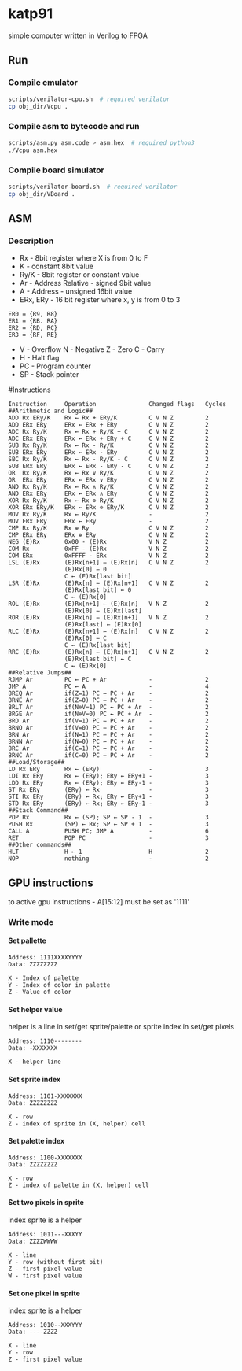# katp91
simple computer written in Verilog to FPGA

## Run

### Compile emulator

```bash
scripts/verilator-cpu.sh  # required verilator
cp obj_dir/Vcpu . 
```

### Compile asm to bytecode and run

```bash
scripts/asm.py asm.code > asm.hex  # required python3
./Vcpu asm.hex 
```

### Compile board simulator

```bash
scripts/verilator-board.sh  # required verilator
cp obj_dir/VBoard . 
```

## ASM

### Description

* Rx - 8bit register where X is from 0 to F
* K - constant 8bit value
* Ry/K - 8bit register or constant value
* Ar - Address Relative - signed 9bit value
* A - Address - unsigned 16bit value
* ERx, ERy - 16 bit register where x, y is from 0 to 3
```
ER0 = {R9, R8}
ER1 = {RB. RA}
ER2 = {RD, RC}
ER3 = {RF, RE}
```
* V - Overflow N - Negative Z - Zero C - Carry
* H - Halt flag
* PC - Program counter
* SP - Stack pointer

#Instructions

```
Instruction     Operation               Changed flags   Cycles
##Arithmetic and Logic##
ADD Rx ERy/K    Rx ← Rx + ERy/K         C V N Z         2
ADD ERx ERy     ERx ← ERx + ERy         C V N Z         2
ADC Rx Ry/K     Rx ← Rx + Ry/K + C      C V N Z         2
ADC ERx ERy     ERx ← ERx + ERy + C     C V N Z         2
SUB Rx Ry/K     Rx ← Rx - Ry/K          C V N Z         2
SUB ERx ERy     ERx ← ERx - ERy         C V N Z         2
SBC Rx Ry/K     Rx ← Rx - Ry/K - C      C V N Z         2
SUB ERx ERy     ERx ← ERx - ERy - C     C V N Z         2
OR  Rx Ry/K     Rx ← Rx ∨ Ry/K          C V N Z         2
OR  ERx ERy     ERx ← ERx ∨ ERy         C V N Z         2
AND Rx Ry/K     Rx ← Rx ∧ Ry/K          C V N Z         2
AND ERx ERy     ERx ← ERx ∧ ERy         C V N Z         2
XOR Rx Ry/K     Rx ← Rx ⊕ Ry/K          C V N Z         2
XOR ERx ERy/K   ERx ← ERx ⊕ ERy/K       C V N Z         2
MOV Rx Ry/K     Rx ← Ry/K               -               2
MOV ERx ERy     ERx ← ERy               -               2
CMP Rx Ry/K     Rx ⊕ Ry                 C V N Z         2
CMP ERx ERy     ERx ⊕ ERy               C V N Z         2
NEG (E)Rx       0x00 - (E)Rx            V N Z           2
COM Rx          0xFF - (E)Rx            V N Z           2
COM ERx         0xFFFF - ERx            V N Z           2
LSL (E)Rx       (E)Rx[n+1] ← (E)Rx[n]   C V N Z         2
                (E)Rx[0] ← 0
                C ← (E)Rx[last bit]
LSR (E)Rx       (E)Rx[n] ← (E)Rx[n+1]   C V N Z         2
                (E)Rx[last bit] ← 0
                C ← (E)Rx[0]
ROL (E)Rx       (E)Rx[n+1] ← (E)Rx[n]   V N Z           2
                (E)Rx[0] ← (E)Rx[last]
ROR (E)Rx       (E)Rx[n] ← (E)Rx[n+1]   V N Z           2
                (E)Rx[last] ← (E)Rx[0]
RLC (E)Rx       (E)Rx[n+1] ← (E)Rx[n]   C V N Z         2
                (E)Rx[0] ← C
                C ← (E)Rx[last bit]
RRC (E)Rx       (E)Rx[n] ← (E)Rx[n+1]   C V N Z         2
                (E)Rx[last bit] ← C
                C ← (E)Rx[0]
##Relative Jumps##
RJMP Ar         PC ← PC + Ar            -               2
JMP A           PC ← A                  -               4
BREQ Ar         if(Z=1) PC ← PC + Ar    -               2
BRNE Ar         if(Z=0) PC ← PC + Ar    -               2
BRLT Ar         if(N⊕V=1) PC ← PC + Ar  -               2
BRGE Ar         if(N⊕V=0) PC ← PC + Ar  -               2
BRO Ar          if(V=1) PC ← PC + Ar    -               2
BRNO Ar         if(V=0) PC ← PC + Ar    -               2
BRN Ar          if(N=1) PC ← PC + Ar    -               2
BRNN Ar         if(N=0) PC ← PC + Ar    -               2
BRC Ar          if(C=1) PC ← PC + Ar    -               2
BRNC Ar         if(C=0) PC ← PC + Ar    -               2
##Load/Storage##
LD Rx ERy       Rx ← (ERy)              -               3
LDI Rx ERy      Rx ← (ERy); ERy ← ERy+1 -               3
LDD Rx ERy      Rx ← (ERy); ERy ← ERy-1 -               3
ST Rx ERy       (ERy) ← Rx              -               3
STI Rx ERy      (ERy) ← Rx; ERy ← ERy+1 -               3
STD Rx ERy      (ERy) ← Rx; ERy ← ERy-1 -               3
##Stack Command##
POP Rx          Rx ← (SP); SP ← SP - 1  -               3
PUSH Rx         (SP) ← Rx; SP ← SP + 1  -               3
CALL A          PUSH PC; JMP A          -               6
RET             POP PC                  -               3
##Other commands##
HLT             H ← 1                   H               2
NOP             nothing                 -               2
```

## GPU instructions

to active gpu instructions - A[15:12] must be set as '1111'

### Write mode

#### Set pallette
```
Address: 1111XXXXYYYY
Data: ZZZZZZZZ

X - Index of palette
Y - Index of color in palette
Z - Value of color
```

#### Set helper value
helper is a line in set/get sprite/palette
or sprite index in set/get pixels
```
Address: 1110--------
Data: -XXXXXXX

X - helper line
```

#### Set sprite index
```
Address: 1101-XXXXXXX
Data: ZZZZZZZZ

X - row
Z - index of sprite in (X, helper) cell
```

#### Set palette index
```
Address: 1100-XXXXXXX
Data: ZZZZZZZZ

X - row
Z - index of palette in (X, helper) cell
```

#### Set two pixels in sprite
index sprite is a helper
```
Address: 1011---XXXYY
Data: ZZZZWWWW

X - line
Y - row (without first bit)
Z - first pixel value 
W - first pixel value 
```

#### Set one pixel in sprite
index sprite is a helper
```
Address: 1010--XXXYYY
Data: ----ZZZZ

X - line
Y - row
Z - first pixel value 
```
